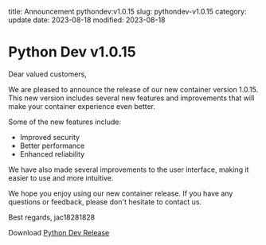 title: Announcement pythondev:v1.0.15
slug: pythondev-v1.0.15
category: update
date: 2023-08-18
modified: 2023-08-18

# Python Dev v1.0.15

Dear valued customers,

We are pleased to announce the release of our new container version 1.0.15. This new version includes several new features and improvements that will make your container experience even better.

Some of the new features include:

- Improved security
- Better performance
- Enhanced reliability

We have also made several improvements to the user interface, making it easier to use and more intuitive.

We hope you enjoy using our new container release. If you have any questions or feedback, please don't hesitate to contact us.

Best regards,
jac18281828

Download [Python Dev Release](https://github.com/jac18281828/pythondev/pkgs/container/pythondev/118041943?tag=v1.0.15)

